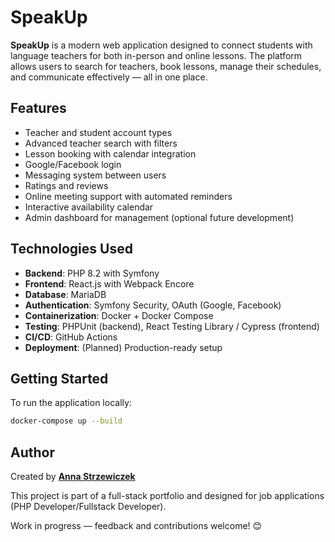 # SpeakUp

**SpeakUp** is a modern web application designed to connect students with language teachers for both in-person and online lessons. The platform allows users to search for teachers, book lessons, manage their schedules, and communicate effectively — all in one place.

## Features

- Teacher and student account types
- Advanced teacher search with filters
- Lesson booking with calendar integration
- Google/Facebook login
- Messaging system between users
- Ratings and reviews
- Online meeting support with automated reminders
- Interactive availability calendar
- Admin dashboard for management (optional future development)

## Technologies Used

- **Backend**: PHP 8.2 with Symfony
- **Frontend**: React.js with Webpack Encore
- **Database**: MariaDB
- **Authentication**: Symfony Security, OAuth (Google, Facebook)
- **Containerization**: Docker + Docker Compose
- **Testing**: PHPUnit (backend), React Testing Library / Cypress (frontend)
- **CI/CD**: GitHub Actions
- **Deployment**: (Planned) Production-ready setup

## Getting Started

To run the application locally:

```bash
docker-compose up --build
```

## Author

Created by [**Anna Strzewiczek**](https://www.linkedin.com/in/anna-strzewiczek)

This project is part of a full-stack portfolio and designed for job applications (PHP Developer/Fullstack Developer).

Work in progress — feedback and contributions welcome! 😊